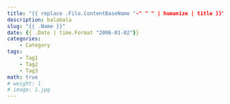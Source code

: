```yaml
---
title: "{{ replace .File.ContentBaseName "-" " " | humanize | title }}"
description: balabala
slug: "{{ .Name }}"
date: {{ .Date | time.Format "2006-01-02"}}
categories:
    - Category
tags:
    - Tag1
    - Tag2
    - Tag3
math: true
# weight: 1
# image: 1.jpg
---
```

